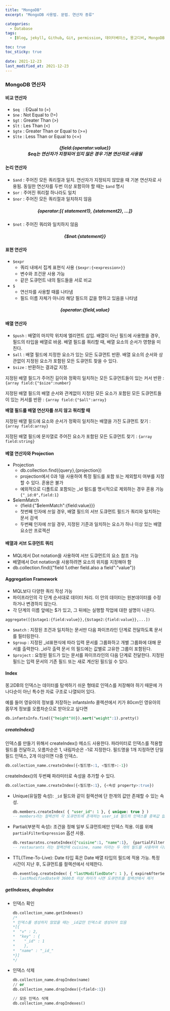 ```yaml
---
title: "MongoDB"
excerpt: "MongoDB 사용법. 문법. 연산자 종류"

categories:
  - Database
tags:
  - [Blog, jekyll, Github, Git, permission, 데이터베이스, 몽고디비, MongoDB, database, 몽고DB 연산자, 몽고디비 사용]

toc: true
toc_sticky: true
 
date: 2021-12-23
last_modified_at: 2021-12-23
---
```

### MongoDB 연산자
#### 비교 연산자
* `$eq ` : EQual to (=)
* `$ne` : Not Equal to (!=)
* `$gt` : Greater Than (>)
* `$lt` : Les Than (<)
* `$gte` : Greater Than or Equal to (>=)
* `$lte` : Less Than or Equal to (<=)

##### <center>**{field:{operator:value}}**<br>$eq는 연산자가 지정되어 있지 않은 경우 기본 연산자로 사용됨</center>

#### 논리 연산자
* `$and` : 주어진 모든 쿼리절과 일치. 연산자가 지정되지 않았을 때 기본 연산자로 사용됨. 동일한 연산자를 두번 이상 포함히야 할 때는 `$and` 명시
* `$or` : 주어진 쿼리절 하나라도 일치
* `$nor` : 주어진 모든 쿼리절과 일치하지 않음
##### <center>**{operator:[{ statement1}, {statement2}, ...]}**</center>
* `$not` : 주어진 쿼리와 일치하지 않음
##### <center>**{$not:{statement}}**</center>

#### 표현 연산자
* `$expr` 
  * 쿼리 내에서 집계 표현식 사용 `{$expr:{<expression>}}`
  * 변수와 조건문 사용 가능
  * 같은 도큐먼트 내의 필드들을 서로 비교
* `$`
  * 연산자를 사용할 때를 나타냄
  * 필드 이름 자체가 아니라 해당 필드의 값을 향하고 있음을 나타냄
##### <center>**{operator:{field,value}**</center>

#### 배열 연산자
* `$push` : 배열의 마지막 위치에 엘리먼트 삽입. 배열이 아닌 필드에 사용했을 경우, 필드의 타입을 배열로 바꿈. 배열 필드를 쿼리할 때, 배열 요소의 순서가 영향을 미친다.
* `$all` : 배열 필드에 지정한 요소가 있는 모든 도큐먼트 반환. 배열 요소의 순서와 상관없이 지정된 요소가 포함된 모든 도큐먼트 찾을 수 있다.
* `$size` : 반환하는 결과값 지정.

지정된 배열 필드가 주어진 길이와 정확히 일치하는 모든 도큐먼트들이 있는 커서 반환 : `{array field:{"$size":number}`

지정된 배열 필드의 배열 순서와 관계없이 지정된 모든 요소가 포함된 모든 도큐먼트들이 있는 커서를 반환 : `{array field:{"$all":array}`

**배열 필드를 배열 연산자를 쓰지 않고 쿼리할 때**

지정된 배열 필드에 요소와 순서가 정확히 일치하는 배열을 가진 도큐먼트 찾기 : `{array field:array}`

지정된 배열 필드에 문자열로 주어진 요소가 포함된 모든 도큐먼트 찾기 : `{array field:string}`

#### 베열 연산자와 Projection
* Projection
  * db.collection.find({query},{projection})
  * projection에서 0과 1을 사용하여 특정 필드를 포함 또는 제외할지 여부를 지정할 수 있다. 혼용은 불가
  * 예외적으로 디폴트로 포함되는 _id 필드를 명시적으로 제외하는 경우 혼용 가능 `{"_id:0",field:1}`
* $elemMatch
  * {field:{"$elemMatch":{field:value}}}
  * 첫번째 인자에 쓰일 경우, 배열 필드의 서브 도큐먼트 필드가 쿼리와 일치하는 문서 검색
  * 두번째 인자에 쓰일 경우, 지정된 기준과 일치하는 요소가 하나 이상 있는 배열 요소만 프로젝션

#### 배열과 서브 도큐먼트 쿼리
* MQL에서 Dot notation을 사용하여 서브 도큐먼트의 요소 참조 가능
* 배열에서 Dot notation을 사용하려면 요소의 위치를 지정해야 함
* db.collection.find({"field 1.other field.also a field":"value"})

#### Aggregation Framework
* MQL보다 다양한 쿼리 작성 가능
* 파이프라인의 각 단계 순서대로 데이터 처리. 이 안의 데이터는 원본데이터를 수정하거나 변경하지 않는다.
* 각 단계의 이름 앞에는 $가 있고, 그 뒤에는 실행할 작업에 대한 설명이 나온다.

`aggregate([{$stage1:{field:value}},{$stage2:{field:value}},...])`

* `$match` : 지정된 조건과 일치하는 문서만 다음 파이프라인 단계로 전달하도록 문서를 필터링한다.
* `$group` : 지정된 _id표현식에 따라 입력 문서를 그룹화하고 개별 그룹화에 대해 문서를 출력한다. _id각 출력 문서 의 필드에는 값별로 고유한 그룹이 포함된다.
* `$project` : 요청된 필드가 있는 문서를 파이프라인의 다음 단계로 전달한다. 지정된 필드는 입력 문서의 기존 필드 또는 새로 계산된 필드일 수 있다.

#### Index
몽고DB의 인덱스는 데이터를 탐색하기 쉬운 형태로 인덱스를 저장해야 하기 때문에 가나다순이 아닌 특수한 자료 구조로 나열되어 있다.

예를 들어 영유아의 정보를 저장하는 infantsInfo 콜렉션에서 키가 80cm인 영유아의 몸무게 정보를 오름차순으로 받아오고 싶다면
```sql
db.infantsInfo.find({"height"80}).sort("weight":1).pretty()
```

##### createIndex()
인덱스를 만들기 위해서 createIndex() 메소드 사용한다. 파라미터로 인덱스를 적용할 필드를 전달하고, 오름차순은 1, 내림차순은 -1로 지정한다. 필드명을 1개 지정하면 단일 필드 인덱스, 2개 이상이면 다중 인덱스.

```sql
db.collection_name.createIndex({<필드명>:1, <필드명>:-1})
```

createIndex()의 두번째 파라미터로 속성을 추가할 수 있다.
```sql
db.collection_name.createIndex({<필드명>:1}, {<속성 property>:true})
```

* Unique(유일함 속성): `_id` 필드와 같이 컬렉션에 단 한개의 값만 존재할 수 있는 속성.
  ```sql
  db.members.createIndex( { "user_id": 1 }, { unique: true } )
  -- members라는 컬렉션의 각 도큐먼트에 존재하는 user_id 필드의 인덱스를 중복값 없는 유일한 필드로 생성
  ```

* Partial(부분적 속성): 조건을 정해 일부 도큐먼트에만 인덱스 적용. 이를 위해 `partialFilterExpression` 옵션 사용.
  ```sql
  db.restauratns.createIndex({"cuisine":1, "name":1},  {partialFilterExpression:{ rating: {$gt:4}}})
  -- restaurants 라는 컬렉션에 cuisine, name 이라는 두 개의 필드를 사용하여 다중 인덱스 생성
  ```

* TTL(Time-To-Live): Date 타입 혹은 Date 배열 타입의 필드에 적용 가능. 특정 시간이 지난 후, 도큐먼트를 컬렉션에서 삭제한다.
  ```sql
  db.eventlog.createIndex( { "lastModifiedDate": 1 }, { expireAfterSeconds: 3600 } )
  -- lastModifiedDate와 3600초 이상 차이가 나면 도큐먼트를 컬렉션에서 제거
  ```

##### getIndexes, dropIndex
* 인덱스 확인
  ```sql
  db.collection_name.getIndexes()
  /* 
  * 인덱스를 생성하지 않았을 때는 _id값만 인덱스로 생성되어 있음
  *[{
  *  "v" : 2,
  *  "key" : {
  *    "_id" : 1
  *    },
  *  "name" : "_id_"
  *}]
  */
  ```
* 인덱스 삭제
  ```sql
  db.collection_name.dropIndex(name)
  // or
  db.collection_name.dropIndex({<field>:1})

  // 모든 인덱스 삭제
  db.collection_name.dropIndexes()
  ```